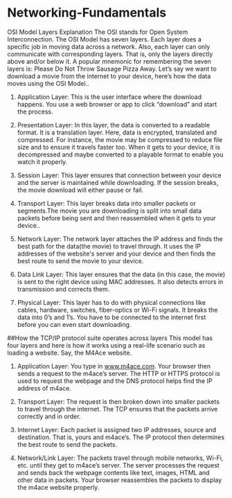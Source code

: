 # Networking-Fundamentals
OSI Model Layers Explanation
The OSI stands for Open System Interconnection. The OSI Model has seven layers. Each layer does a specific job in moving data across a network. Also, each layer can only communicate with corresponding layers. That is, only the layers directly above and/or below it.
A popular mnemonic for remembering the seven layers is: Please Do Not Throw Sausage Pizza Away.
Let’s say we want to download a movie from the internet to your device, here’s how the data moves using the OSI Model..
 
1. Application Layer: This is the user interface where the download happens. You use a web browser or app to click “download” and start the process.

2. Presentation Layer: In this layer, the data is converted to a readable format. It is a translation layer. Here, data is encrypted, translated and compressed. For instance, the movie may be compressed to reduce file size and to ensure it travels faster too. When it gets to your device, it is decompressed and maybe converted to a playable format to enable you watch it properly.

3. Session Layer: This layer ensures that connection between your device and the server is maintained while downloading. If the session breaks, the movie download will either pause or fail.

4. Transport Layer: This layer breaks data into smaller packets or segments.The movie you are downloading is split into small data packets before being sent and then reassembled when it gets to your device.. 

5. Network Layer: The network layer attaches the IP address and finds the best path for the data(the movie) to travel through. It uses the IP addresses of the website's server and your device and then finds the best route to send the movie to your device.

6. Data Link Layer: This layer ensures that the data (in this case, the movie) is sent to the right device using MAC addresses. It also detects errors in transmission and corrects them.
  
7. Physical Layer: This layer has to do with physical connections like cables, hardware, switches, fiber-optics or Wi-Fi signals. It breaks the data into 0’s and 1’s. You have to be connected to the internet first before you can even start downloading.


##How the TCP/IP protocol suite operates across layers
This model has four layers and here is how it works using a real-life scenario such as loading a website. Say, the M4Ace website.

1. Application Layer: You type in www.m4ace.com. Your browser then sends a request to the m4ace’s server. The HTTP or HTTPS protocol is used to request the webpage and the DNS protocol helps find the IP address of m4ace.

2. Transport Layer: The request is then broken down into smaller packets to travel through the internet. The TCP ensures that the packets arrive correctly and in order.

3. Internet Layer: Each packet is assigned two IP addresses, source and destination. That is, yours and m4ace’s. The IP protocol then determines the best route to send the packets.

4. Network/Link Layer: The packets travel through mobile networks, Wi-Fi, etc. until they get to m4ace’s server. The server processes the request and sends back the webpage contents like text, images, HTML and other data in packets. Your browser reassembles the packets to display the m4ace website properly.
